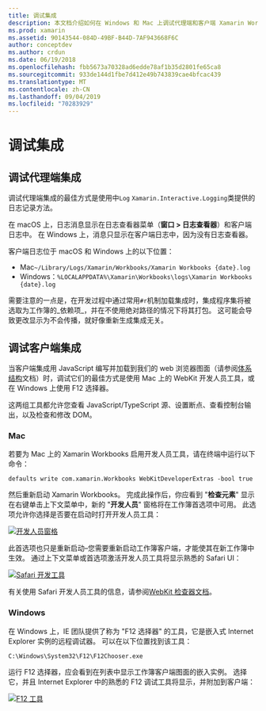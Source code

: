 ```yaml
---
title: 调试集成
description: 本文档介绍如何在 Windows 和 Mac 上调试代理端和客户端 Xamarin Workbooks 集成。
ms.prod: xamarin
ms.assetid: 90143544-084D-49BF-B44D-7AF943668F6C
author: conceptdev
ms.author: crdun
ms.date: 06/19/2018
ms.openlocfilehash: fbb5673a70328ad6edde78af1b35d2801fe65ca8
ms.sourcegitcommit: 933de144d1fbe7d412e49b743839cae4bfcac439
ms.translationtype: MT
ms.contentlocale: zh-CN
ms.lasthandoff: 09/04/2019
ms.locfileid: "70283929"
---
```

# <a name="debugging-integrations"></a>调试集成

## <a name="debugging-agent-side-integrations"></a>调试代理端集成

调试代理端集成的最佳方式是使用中`Log` `Xamarin.Interactive.Logging`类提供的日志记录方法。

在 macOS 上，日志消息显示在日志查看器菜单（**窗口 > 日志查看器**）和客户端日志中。 在 Windows 上，消息只显示在客户端日志中，因为没有日志查看器。

客户端日志位于 macOS 和 Windows 上的以下位置：

- Mac`~/Library/Logs/Xamarin/Workbooks/Xamarin Workbooks {date}.log`
- Windows：`%LOCALAPPDATA%\Xamarin\Workbooks\logs\Xamarin Workbooks {date}.log`

需要注意的一点是，在开发过程中通过常用`#r`机制加载集成时，集成程序集将被选取为工作簿的_依赖项_，并在不使用绝对路径的情况下将其打包。 这可能会导致更改显示为不会传播，就好像重新生成集成无关。

## <a name="debugging-client-side-integrations"></a>调试客户端集成

当客户端集成用 JavaScript 编写并加载到我们的 web 浏览器图面（请参阅[体系结构](~/tools/workbooks/sdk/architecture.md)文档）时，调试它们的最佳方式是使用 Mac 上的 WebKit 开发人员工具，或在 Windows 上使用 F12 选择器。

这两组工具都允许您查看 JavaScript/TypeScript 源、设置断点、查看控制台输出，以及检查和修改 DOM。

### <a name="mac"></a>Mac

若要为 Mac 上的 Xamarin Workbooks 启用开发人员工具，请在终端中运行以下命令：

```shell
defaults write com.xamarin.Workbooks WebKitDeveloperExtras -bool true
```

然后重新启动 Xamarin Workbooks。 完成此操作后，你应看到 "**检查元素**" 显示在右键单击上下文菜单中，新的 "**开发人员**" 窗格将在工作簿首选项中可用。 此选项允许你选择是否要在启动时打开开发人员工具：

[![开发人员窗格](debugging-images/developer-pane-small.png)](debugging-images/developer-pane.png#lightbox)

此首选项也只是重新启动–您需要重新启动工作簿客户端，才能使其在新工作簿中生效。 通过上下文菜单或首选项激活开发人员工具将显示熟悉的 Safari UI：

[![Safari 开发工具](debugging-images/mac-dev-tools.png)](debugging-images/mac-dev-tools.png#lightbox)

有关使用 Safari 开发人员工具的信息，请参阅[WebKit 检查器文档][webkit-docs]。

### <a name="windows"></a>Windows

在 Windows 上，IE 团队提供了称为 "F12 选择器" 的工具，它是嵌入式 Internet Explorer 实例的远程调试器。 可以在以下位置找到该工具：

```shell
C:\Windows\System32\F12\F12Chooser.exe
```

运行 F12 选择器，应会看到在列表中显示工作簿客户端图面的嵌入实例。 选择它，并且 Internet Explorer 中的熟悉的 F12 调试工具将显示，并附加到客户端：

[![F12 工具](debugging-images/windows-dev-tools.png)](debugging-images/windows-dev-tools.png#lightbox)

[webkit-docs]: https://trac.webkit.org/wiki/WebInspector
